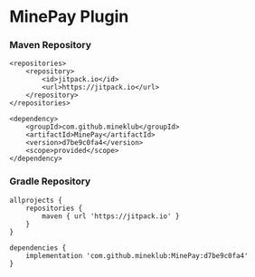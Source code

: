 # MinePay Plugin

### Maven Repository
```
<repositories>
    <repository>
        <id>jitpack.io</id>
        <url>https://jitpack.io</url>
    </repository>
</repositories>
```
```
<dependency>
    <groupId>com.github.mineklub</groupId>
    <artifactId>MinePay</artifactId>
    <version>d7be9c0fa4</version>
    <scope>provided</scope>
</dependency>
```
### Gradle Repository
```
allprojects {
    repositories {
        maven { url 'https://jitpack.io' }
    }
}

```

```
dependencies {
    implementation 'com.github.mineklub:MinePay:d7be9c0fa4'
}

```
